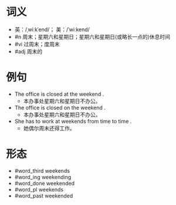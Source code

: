 # 词义
- 英：/ˌwiːkˈend/； 美：/ˈwiːkend/
- #n 周末；星期六和星期日；星期六和星期日(或略长一点的)休息时间
- #vi 过周末；度周末
- #adj 周末的
# 例句
- The office is closed at the weekend .
	- 本办事处星期六和星期日不办公。
- The office is closed on the weekend .
	- 本办事处星期六和星期日不办公。
- She has to work at weekends from time to time .
	- 她偶尔周末还得工作。
# 形态
- #word_third weekends
- #word_ing weekending
- #word_done weekended
- #word_pl weekends
- #word_past weekended
